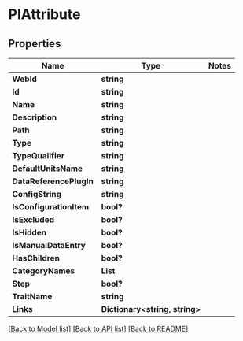 # PIAttribute

## Properties
Name | Type | Notes
------------ | ------------- | -------------
**WebId** | **string**
**Id** | **string**
**Name** | **string**
**Description** | **string**
**Path** | **string**
**Type** | **string**
**TypeQualifier** | **string**
**DefaultUnitsName** | **string**
**DataReferencePlugIn** | **string**
**ConfigString** | **string**
**IsConfigurationItem** | **bool?**
**IsExcluded** | **bool?**
**IsHidden** | **bool?**
**IsManualDataEntry** | **bool?**
**HasChildren** | **bool?**
**CategoryNames** | **List<string>**
**Step** | **bool?**
**TraitName** | **string**
**Links** | **Dictionary<string, string>**

[[Back to Model list]](../../README.md#documentation-for-models) [[Back to API list]](../../README.md#documentation-for-api-endpoints) [[Back to README]](../../README.md)
